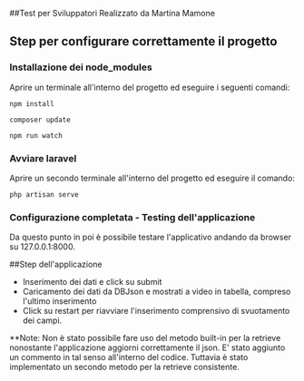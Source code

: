 ##Test per Sviluppatori
Realizzato da Martina Mamone

## Step per configurare correttamente il progetto

### Installazione dei node_modules

Aprire un terminale all'interno del progetto ed eseguire i seguenti comandi:



```
npm install
```

```
composer update
```

```
npm run watch
```

### Avviare laravel

Aprire un secondo terminale all'interno del progetto ed eseguire il comando:


```
php artisan serve
```

### Configurazione completata - Testing dell'applicazione

Da questo punto in poi è possibile testare l'applicativo andando da browser su 127.0.0.1:8000.

##Step dell'applicazione

- Inserimento dei dati e click su submit
- Caricamento dei dati da DBJson e mostrati a video in tabella, compreso l'ultimo inserimento
- Click su restart per riavviare l'inserimento comprensivo di svuotamento dei campi.



**Note: Non è stato possibile fare uso del metodo built-in per la retrieve nonostante l'applicazione aggiorni correttamente il json. E' stato aggiunto un commento in tal senso all'interno del codice. Tuttavia è stato implementato un secondo metodo per la retrieve consistente.
